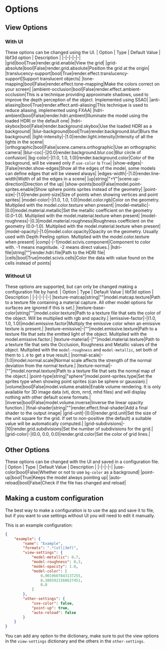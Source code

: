 # Options

## View Options
### With UI
These options can be changed using the UI.
| Option | Type | Default Value | libf3d option | Description |
|-|-|-|-|-|
|grid|bool|True|render.grid.enable|View the grid|
|grid-absolute|bool|False|render.grid.absolute|Position the grid at the origin|
|translucency-support|bool|True|render.effect.translucency-support|Support translucent objects|
|tone-mapping|bool|False|render.effect.tone-mapping|Make the colors correct on your screen|
|ambient-occlusion|bool|False|render.effect.ambient-occlusion|This is a technique providing approximate shadows, used to improve the depth perception of the object. Implemented using SSAO|
|anti-aliasing|bool|True|render.effect.anti-aliasing|This technique is used to reduce aliasing, implemented using FXAA|
|hdri-ambient|bool|False|render.hdri.ambient|Illuminate the model using the loaded HDRI or the default one|
|hdri-skybox|bool|False|render.background.skybox|Use the loaded HDRI as a background|
|blur-background|bool|True|render.background.blur|Blurs the background|
|light-intensity|-|1.0|render.light.intensity|Intensity of all the lights in the scene|
|orthographic|bool|False|scene.camera.orthographic|Use an orthographic camera|
|blur-coc|-|20.0|render.background.blur.coc|Blur circle of confusion|
|bg-color|-|(1.0, 1.0, 1.0)|render.background.color|Color of the background, will be viewed only if `use-color` is `True`|
|show-edges|-|False|render.show-edges|Show all the edges of the model, some models can define edges that will be viewed always|
|edges-width|-|1.0|render.line-width|Width of all the edges in a scene|
|up|string|"+Y"|scene.up-direction|Direction of the up|
|show-points|bool|False|model.point-sprites.enable|Show sphere points sprites instead of the geometry|
|point-size|-|1.0|render.point-size|Size of points when showing vertices and point sprites|
|model-color|-|(1.0, 1.0, 1.0)|model.color.rgb|Color on the geometry. Multiplied with the model.color.texture when present|
|model-metallic|-|0.0|model.material.metallic|Set the metallic coefficient on the geometry (0.0-1.0). Multiplied with the model.material.texture when present|
|model-roughness|-|0.3|model.material.roughness|Roughness coefficient on the geometry (0.0-1.0). Multiplied with the model.material.texture when present|
|model-opacity|-|1.0|model.color.opacity|Opacity on the geometry. Usually used with Depth Peeling option. Multiplied with the model.color.texture when present|
|comp|-|-1|model.scivis.component|Component to color with. -1 means magnitude. -2 means direct values.|
|hdri-file|string|""|render.hdri.file|Path to the HDRI file|
|cells|bool|True|model.scivis.cells|Color the data with value found on the cells instead of points|

### Without UI
These options are supported, but can only be changed making a configuration file by hand.
| Option | Type | Default Value | libf3d option | Description |
|-|-|-|-|-|
|texture-matcap|string|""|model.matcap.texture|Path to a texture file containing a material capture. All other model options for surfaces are ignored if this is set.|
|texture-base-color|string|""|model.color.texture|Path to a texture file that sets the color of the object. Will be multiplied with rgb and opacity.|
|emissive-factor|-|(1.0, 1.0, 1.0)|model.emissive.factor|Multiply the emissive color when an emissive texture is present.|
|texture-emissive|-|""|model.emissive.texture|Path to a texture file that sets the emitted light of the object. Multiplied with the model.emissive.factor.|
|texture-material|-|""|model.material.texture|Path to a texture file that sets the Occlusion, Roughness and Metallic values of the object. Multiplied with the `model-roughness` and `model-metallic`, set both of them to `1.0` to get a true result.|
|normal-scale|-|1.0|model.normal.scale|Normal scale affects the strength of the normal deviation from the normal texture.|
|texture-normal|-|""|model.normal.texture|Path to a texture file that sets the normal map of the object.|
|point-type|string|"sphere"|model.point-sprites.type|Set the sprites type when showing point sprites (can be sphere or gaussian).|
|volume|bool|False|model.volume.enable|Enable volume rendering. It is only available for 3D image data (vti, dcm, nrrd, mhd files) and will display nothing with other default scene formats.|
|inverse|bool|False|model.volume.inverse|Inverse the linear opacity function.|
|final-shader|string|""|render.effect.final-shader|Add a final shader to the output image|
|grid-unit|-|0.0|render.grid.unit|Set the size of the unit square for the grid. If set to non-positive (the default) a suitable value will be automatically computed.|
|grid-subdivisions|-|10|render.grid.subdivisions|Set the number of subdivisions for the grid.|
|grid-color|-|(0.0, 0.0, 0.0)|render.grid.color|Set the color of grid lines.|

## Other Options
These options can be changed with the UI and saved in a configuration file.
| Option | Type | Default Value | Description |
|-|-|-|-|
|use-color|bool|False|Whether or not to use `bg-color` as a background|
|point-up|bool|True|Keeps the model always pointing up|
|auto-reload|bool|False|Check if the file has changed and reload|

## Making a custom configuration
The best way to make a configuration is to use the app and save it to file, but if you want to use settings without UI you will need to edit it manually.

This is an example configuration:
``` json
{
    "example": {
        "name": "Example",
        "formats": ".*(stl|3mf)",
        "view-settings": {
            "model-metallic": 0.7,
            "model-roughness": 0.3,
            "model-opacity": 1.0,
            "model-color": [
                0.9019607843137255,
                0.3803921568627451,
                0.0
            ]
        },
        "other-settings": {
            "use-color": false,
            "point-up": true,
            "auto-reload": false
        }
    }
}
```
You can add any option to the dictionary, make sure to put the view options in the `view-settings` dictionary and the others in the `other-settings`.
